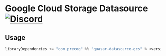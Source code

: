 # Google Cloud Storage Datasource [![Discord](https://img.shields.io/discord/373302030460125185.svg?logo=discord)](https://discord.gg/pSSqJrr)

## Usage

```sbt
libraryDependencies += "com.precog" %% "quasar-datasource-gcs" % <version>
```
